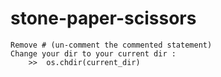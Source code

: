 # stone-paper-scissors

    Remove # (un-comment the commented statement) 
    Change your dir to your current dir :
        >>  os.chdir(current_dir)
